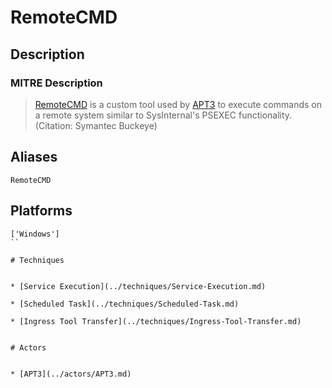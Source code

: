 
# RemoteCMD

## Description

### MITRE Description

> [RemoteCMD](https://attack.mitre.org/software/S0166) is a custom tool used by [APT3](https://attack.mitre.org/groups/G0022) to execute commands on a remote system similar to SysInternal's PSEXEC functionality. (Citation: Symantec Buckeye)

## Aliases

```
RemoteCMD
```

## Platforms

```
['Windows']
``

# Techniques


* [Service Execution](../techniques/Service-Execution.md)

* [Scheduled Task](../techniques/Scheduled-Task.md)
    
* [Ingress Tool Transfer](../techniques/Ingress-Tool-Transfer.md)
    

# Actors


* [APT3](../actors/APT3.md)


